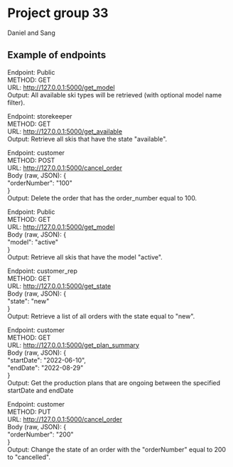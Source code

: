 # Project group 33

Daniel and Sang

## Example of endpoints
Endpoint:   Public <br>
METHOD:     GET <br>
URL:        http://127.0.0.1:5000/get_model <br>
Output:     All available ski types will be retrieved (with optional model name filter). <br>

Endpoint:   storekeeper <br>
METHOD:     GET <br>
URL:        http://127.0.0.1:5000/get_available <br>
Output:     Retrieve all skis that have the state "available". <br>

Endpoint:   customer <br>
METHOD:     POST <br>
URL:        http://127.0.0.1:5000/cancel_order <br>
            Body (raw, JSON): {  <br>
                "orderNumber": "100"  <br>
            } <br>
Output:     Delete the order that has the order_number equal to 100. <br>

Endpoint:   Public <br>
METHOD:     GET <br>
URL:        http://127.0.0.1:5000/get_model <br>
            Body (raw, JSON): {  <br>
                "model": "active"  <br>
            } <br>
Output:     Retrieve all skis that have the model "active". <br>

Endpoint:   customer_rep <br>
METHOD:     GET <br>
URL:        http://127.0.0.1:5000/get_state  <br>
            Body (raw, JSON): {  <br>
                "state": "new"  <br>
            } <br>
Output:     Retrieve a list of all orders with the state equal to "new". <br>

Endpoint:   customer <br>
METHOD:     GET <br>
URL:        http://127.0.0.1:5000/get_plan_summary <br>
            Body (raw, JSON): {  <br>
                "startDate": "2022-06-10", <br>
                "endDate": "2022-08-29"  <br>
            } <br>
Output:     Get the production plans that are ongoing between the specified startDate and endDate <br>

Endpoint:   customer <br>
METHOD:     PUT <br>
URL:        http://127.0.0.1:5000/cancel_order <br>
            Body (raw, JSON): {  <br>
                "orderNumber": "200" <br>
            } <br>
Output:     Change the state of an order with the "orderNumber" equal to 200 to "cancelled". <br>

